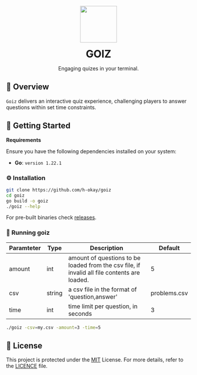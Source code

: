 <p align="center">
  <img src="https://github.com/h-okay/quill/assets/86803100/028a9a4d-c1a6-4172-ab62-d1a63ba0268f" width="100" />
    <h1 align="center" style="border:none; margin:0;">GOIZ</h1>
    <p align="center">Engaging quizes in your terminal.</p>
</p>

## 📍 Overview

`Goiz` delivers an interactive quiz experience, challenging players to answer questions within set time constraints.

## 🚀 Getting Started

**Requirements**

Ensure you have the following dependencies installed on your system:

- **Go**: `version 1.22.1`

### ⚙️ Installation

```sh
git clone https://github.com/h-okay/goiz
cd goiz
go build -o goiz
./goiz --help
```

For pre-built binaries check [releases](https://github.com/h-okay/goiz/releases).

### 🤖 Running goiz

| Paramteter | Type   | Description                                                                                  | Default      |
| ---------- | ------ | -------------------------------------------------------------------------------------------- | ------------ |
| amount     | int    | amount of questions to be loaded from the csv file, if invalid all file contents are loaded. | 5            |
| csv        | string | a csv file in the format of 'question,answer'                                                | problems.csv |
| time       | int    | time limit per question, in seconds                                                          | 3            |

```sh
./goiz -csv=my.csv -amount=3 -time=5
```

## 📄 License

This project is protected under the [MIT](https://choosealicense.com/licenses/mit/) License. For more details, refer to the [LICENCE](LICENCE) file.
